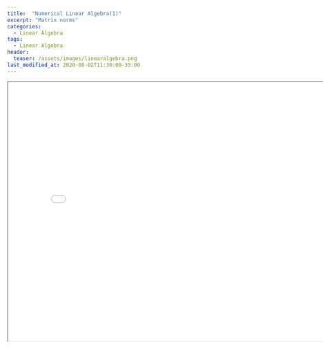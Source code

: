 ```yaml
---
title:  "Numerical Linear Algebra(1)"
excerpt: "Matrix norms"
categories:
  - Linear Algebra
tags:
  - Linear Algebra
header:
  teaser: /assets/images/linearalgebra.png
last_modified_at: 2020-08-02T11:30:00-35:00
---
```


<iframe src = "/ViewerJS/#../assets/pdf/Norms.pdf" width='800' height='600' allowfullscreen webkitallowfullscreen></iframe>